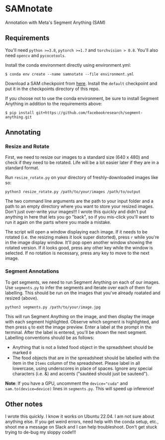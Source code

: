 # SAMnotate 

Annotation with Meta's Segment Anything (SAM) 
 

## Requirements 

You'll need `python >=3.8`, `pytorch >=1.7` and `torchvision > 0.8`. You'll also need `opencv` and `pycocotools`. 

Install the conda environment directly using environment.yml:
```
$ conda env create --name samnotate --file environment.yml 
```
Download a SAM checkpoint from [here](https://github.com/facebookresearch/segment-anything#model-checkpoints). Install the `default` checkpoint and put it in the checkpoints directory of this repo.

If you choose not to use the conda environment, be sure to install Segment Anything in addition to the requirements above: 

```
$ pip install git+https://github.com/facebookresearch/segment-anything.git
```  

## Annotating  


### Resize and Rotate

First, we need to resize our images to a standard size (640 x 480) and check if they need to be rotated. Life will be a lot easier later if they are in a standard format. 

Run `resize_rotate.py` on your directory of freshly-downloaded images like so: 
```
python3 resize_rotate.py /path/to/your/images /path/to/output
``` 
The two command line arguments are the path to your input folder and a path to an empty directory where you want to store your resized images. Don't just over-write your images!!! I wrote this quickly and didn't put anything in here that lets you go "back", so if you mis-click you'll want to run it again on the parts where you made a mistake. 

The script will open a window displaying each image. If it needs to be rotated (i.e. the resizing makes it look super distorted), press `r` while you're in the image display window. It'll pop open another window showing the rotated version. If it looks good, press any other key while the window is selected. If no rotation is necessary, press any key to move to the next image.   

### Segment Annotations

To get segments, we need to run Segment Anything on each of our images. Use `segments.py` to infer the segments and iterate over each of them for labelling. This should be run on the images that you've already roatated and resized (above).

```
python3 segments.py /path/to/your/image.jpg 
```

This will run Segment Anything on the image, and then display the image with each segment highlighted. Observe which segment is highlighted, and then press `q` to exit the image preview. Enter a label at the prompt in the terminal. After the label is entered, you'll be shown the next segment. Labelling conventions should be as follows:
- Anything that is not a listed food object in the spreadsheet should be marked `0` 
- The food objects that are in the spreadsheet should be labelled with the item in the `Items` column of the spreadsheet. Please label in all lowercase, using underscores in place of spaces. Ignore any special characters (i.e. &) and accents ("sautéed should just be sauteed"). 

**Note**: If you have a GPU, uncomment the `device="cuda"` and `sam.to(device=device)` lines in `segments.py`. This will speed up inference! 


## Other notes 

I wrote this quickly. I know it works on Ubuntu 22.04. I am not sure about anything else. If you get weird errors, need help with the conda setup, etc., shoot me a message on Slack and I can help troubleshoot. Don't get stuck trying to de-bug my sloppy code!!!
